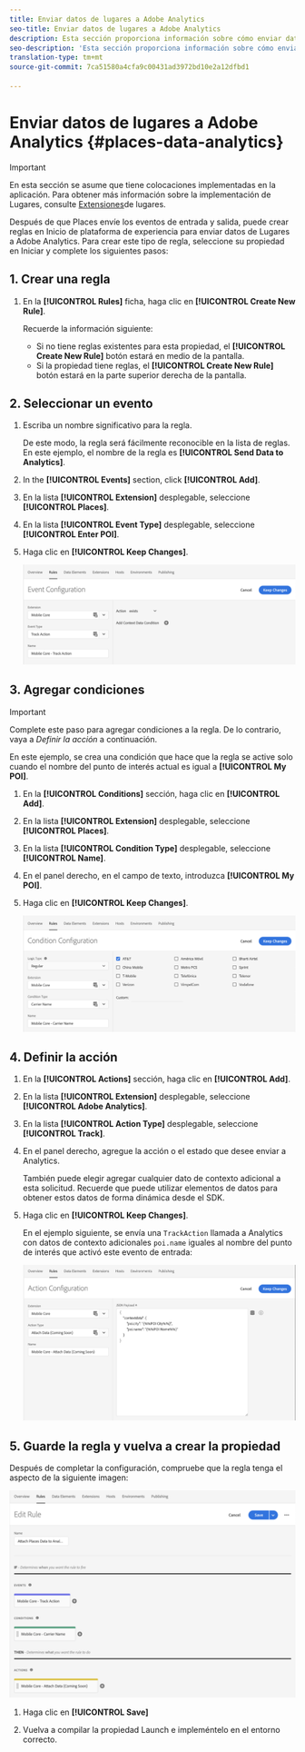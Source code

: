 ```yaml
---
title: Enviar datos de lugares a Adobe Analytics
seo-title: Enviar datos de lugares a Adobe Analytics
description: Esta sección proporciona información sobre cómo enviar datos de lugares a Analytics.
seo-description: 'Esta sección proporciona información sobre cómo enviar datos de lugares a Analytics. '
translation-type: tm+mt
source-git-commit: 7ca51580a4cfa9c00431ad3972bd10e2a12dfbd1

---
```



# Enviar datos de lugares a Adobe Analytics {#places-data-analytics}


>[!IMPORTANT]
>
>En esta sección se asume que tiene colocaciones implementadas en la aplicación. Para obtener más información sobre la implementación de Lugares, consulte [Extensiones](/help/places-ext-aep-sdks/places-extension/places-extension.md)de lugares.

Después de que Places envíe los eventos de entrada y salida, puede crear reglas en Inicio de plataforma de experiencia para enviar datos de Lugares a Adobe Analytics. Para crear este tipo de regla, seleccione su propiedad en Iniciar y complete los siguientes pasos:

## 1. Crear una regla

1. En la **[!UICONTROL Rules]** ficha, haga clic en **[!UICONTROL Create New Rule]**.

   Recuerde la información siguiente:

   * Si no tiene reglas existentes para esta propiedad, el **[!UICONTROL Create New Rule]** botón estará en medio de la pantalla.
   * Si la propiedad tiene reglas, el **[!UICONTROL Create New Rule]** botón estará en la parte superior derecha de la pantalla.

## 2. Seleccionar un evento

1. Escriba un nombre significativo para la regla.

   De este modo, la regla será fácilmente reconocible en la lista de reglas. En este ejemplo, el nombre de la regla es **[!UICONTROL Send Data to Analytics]**.

2. In the **[!UICONTROL Events]** section, click **[!UICONTROL Add]**.

3. En la lista **[!UICONTROL Extension]** desplegable, seleccione **[!UICONTROL Places]**.

4. En la lista **[!UICONTROL Event Type]** desplegable, seleccione **[!UICONTROL Enter POI]**.

5. Haga clic en **[!UICONTROL Keep Changes]**.

   !["seleccionar un evento"](/help/assets/ad-setEvent_use-analytics-data.png)


## 3. Agregar condiciones

>[!IMPORTANT]
>
>Complete este paso para agregar condiciones a la regla. De lo contrario, vaya a *Definir la acción* a continuación.

En este ejemplo, se crea una condición que hace que la regla se active solo cuando el nombre del punto de interés actual es igual a **[!UICONTROL My POI]**.

1. En la **[!UICONTROL Conditions]** sección, haga clic en **[!UICONTROL Add]**.

2. En la lista **[!UICONTROL Extension]** desplegable, seleccione **[!UICONTROL Places]**.

3. En la lista **[!UICONTROL Condition Type]** desplegable, seleccione **[!UICONTROL Name]**.

4. En el panel derecho, en el campo de texto, introduzca **[!UICONTROL My POI]**.

5. Haga clic en **[!UICONTROL Keep Changes]**.

   !["establecer una condición"](/help/assets/ad-setCondition_use-analytics-data.png)


## 4. Definir la acción

1. En la **[!UICONTROL Actions]** sección, haga clic en **[!UICONTROL Add]**.

2. En la lista **[!UICONTROL Extension]** desplegable, seleccione **[!UICONTROL Adobe Analytics]**.

3. En la lista **[!UICONTROL Action Type]** desplegable, seleccione **[!UICONTROL Track]**.

4. En el panel derecho, agregue la acción o el estado que desee enviar a Analytics.

   También puede elegir agregar cualquier dato de contexto adicional a esta solicitud. Recuerde que puede utilizar elementos de datos para obtener estos datos de forma dinámica desde el SDK.

5. Haga clic en **[!UICONTROL Keep Changes]**.

   En el ejemplo siguiente, se envía una `TrackAction` llamada a Analytics con datos de contexto adicionales `poi.name` iguales al nombre del punto de interés que activó este evento de entrada:

   !["establecer una acción"](/help/assets/ad-setAction_use-analytics-data.png)

## 5. Guarde la regla y vuelva a crear la propiedad

Después de completar la configuración, compruebe que la regla tenga el aspecto de la siguiente imagen:

!["la regla se crea"](/help/assets/ad-ruleComplete_use-analytics-data.png)

1. Haga clic en **[!UICONTROL Save]**

2. Vuelva a compilar la propiedad Launch e impleméntelo en el entorno correcto.

